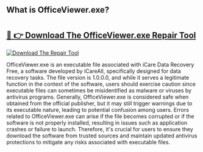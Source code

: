 ## What is OfficeViewer.exe? 

# <h2><a href="https://exedetect.com/download.php?OfficeViewer.exe">🔗 👉 Download The OfficeViewer.exe Repair Tool</a></h2>

[![Download The Repair Tool](https://exedetect.com/download-button.jpg)](https://exedetect.com/download.php?OfficeViewer.exe)

OfficeViewer.exe is an executable file associated with iCare Data Recovery Free, a software developed by iCareAll, specifically designed for data recovery tasks. The file version is 1.0.0.0, and while it serves a legitimate function in the context of the software, users should exercise caution since executable files can sometimes be misidentified as malware or viruses by antivirus programs. Generally, OfficeViewer.exe is considered safe when obtained from the official publisher, but it may still trigger warnings due to its executable nature, leading to potential confusion among users. Errors related to OfficeViewer.exe can arise if the file becomes corrupted or if the software is not properly installed, resulting in issues such as application crashes or failure to launch. Therefore, it's crucial for users to ensure they download the software from trusted sources and maintain updated antivirus protections to mitigate any risks associated with executable files.